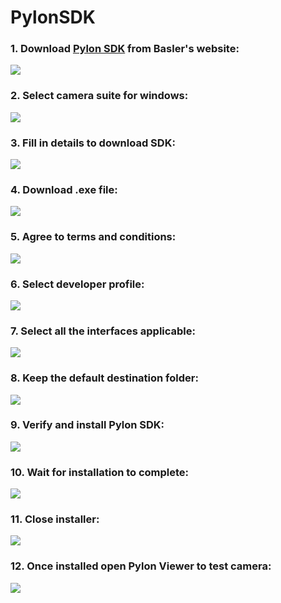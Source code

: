 # PylonSDK

### 1. Download [Pylon SDK](https://www.baslerweb.com/en-us/software/pylon/sdk/) from Basler's website:
![](../../assets/pylon_sdk_download.png)

### 2. Select camera suite for windows:
![](../../assets/pylon_version.png)

### 3. Fill in details to download SDK:
![](../../assets/pylon_login.png)

### 4. Download .exe file:
![](../../assets/pylon_final_download.png)

### 5. Agree to terms and conditions:
![](../../assets/pylon_installer.png)

### 6. Select developer profile:
![](../../assets/pylon_user_profile.png)

### 7. Select all the interfaces applicable:
![](../../assets/pylon_camera_type.png)

### 8. Keep the default destination folder:
![](../../assets/pylon_installation_location.png)

### 9. Verify and install Pylon SDK:
![](../../assets/pylon_installation_verification.png)

### 10. Wait for installation to complete:
![](../../assets/pylon_installation_undergo.png)

### 11. Close installer:
![](../../assets/pylon_installation_complete.png)

### 12. Once installed open Pylon Viewer to test camera:
![](../../assets/pylon_viewer.png)
